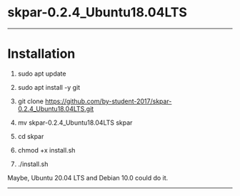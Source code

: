 # skpar-0.2.4_Ubuntu18.04LTS


-----
# Installation


1. sudo apt update


2. sudo apt install -y git


3. git clone  https://github.com/by-student-2017/skpar-0.2.4_Ubuntu18.04LTS.git


4. mv skpar-0.2.4_Ubuntu18.04LTS skpar


5. cd skpar


6. chmod +x install.sh


7. ./install.sh


Maybe, Ubuntu 20.04 LTS and Debian 10.0 could do it.


-----